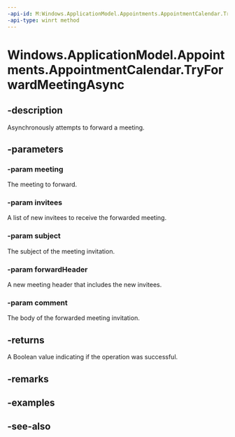 ```yaml
---
-api-id: M:Windows.ApplicationModel.Appointments.AppointmentCalendar.TryForwardMeetingAsync(Windows.ApplicationModel.Appointments.Appointment,Windows.Foundation.Collections.IIterable{Windows.ApplicationModel.Appointments.AppointmentInvitee},System.String,System.String,System.String)
-api-type: winrt method
---
```


<!-- Method syntax
public Windows.Foundation.IAsyncOperation<bool> TryForwardMeetingAsync(Windows.ApplicationModel.Appointments.Appointment meeting, Windows.Foundation.Collections.IIterable<Windows.ApplicationModel.Appointments.AppointmentInvitee> invitees, System.String subject, System.String forwardHeader, System.String comment)
-->

# Windows.ApplicationModel.Appointments.AppointmentCalendar.TryForwardMeetingAsync

## -description
Asynchronously attempts to forward a meeting.

## -parameters
### -param meeting
The meeting to forward.

### -param invitees
A list of new invitees to receive the forwarded meeting.

### -param subject
The subject of the meeting invitation.

### -param forwardHeader
A new meeting header that includes the new invitees.

### -param comment
The body of the forwarded meeting invitation.

## -returns
A Boolean value indicating if the operation was successful.

## -remarks

## -examples

## -see-also
